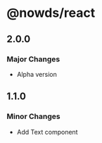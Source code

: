 # @nowds/react

## 2.0.0

### Major Changes

- Alpha version

## 1.1.0

### Minor Changes

- Add Text component
